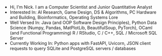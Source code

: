 - Hi, I’m Nick. I am a Computer Scientist and Junior Quantitative Analyst
- Interested In: AI Research, Game Design, DS & Algorithms, PC Hardware and Building, Bioinformatics, Operating Systems Lore
- Well Versed In: Java (and OOP Software Design Principles), Python Data Science (Numpy, Pandas, MatPlotLib, BeautifulSoup, PyTorch), OCaml (and Functional Programming) R / RStudio, C / C++, SQL / Microsoft SQL Server
- Currently Working In: Python apps with FastAPI, Uvicorn, JSON client requests to query SQLite and PostgreSQL servers / databases
